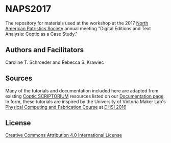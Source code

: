 # NAPS2017
The repository for materials used at the workshop at the 2017 [North American Patristics Society](http://www.patristics.org) annual meeting "Digital Editions and Text Analysis: Coptic as a Case Study."
## Authors and Facilitators
Caroline T. Schroeder and Rebecca S. Krawiec
## Sources
Many of the tutorials and documentation included here are adapted from existing [Coptic SCRIPTORIUM](http://copticscriptorium.org) resources listed on our [Documentation page](http://copticscriptorium.org/documentation).  In form, these tutorials are inspired by the University of Victoria Maker Lab's [Physical Computing and Fabrication Course](https://github.com/uvicmakerlab/dhsi2016) at [DHSI 2016](http://dhsi.org/archive.php)  
## License
[Creative Commons Attribution 4.0 International License](http://creativecommons.org/licenses/by/4.0/)
